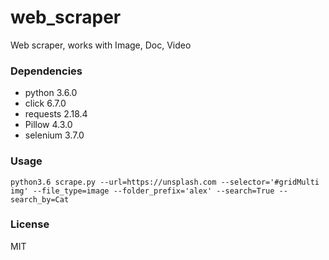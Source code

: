# web_scraper
Web scraper, works with Image, Doc, Video

### Dependencies
 - python 3.6.0
 - click 6.7.0
 - requests 2.18.4
 - Pillow 4.3.0
 - selenium 3.7.0

### Usage

```
python3.6 scrape.py --url=https://unsplash.com --selector='#gridMulti img' --file_type=image --folder_prefix='alex' --search=True --search_by=Cat
```

### License
MIT
